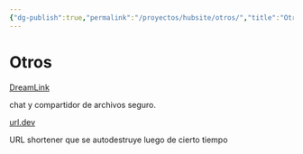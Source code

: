 ```yaml
---
{"dg-publish":true,"permalink":"/proyectos/hubsite/otros/","title":"Otros"}
---
```


# Otros

[DreamLink](https://www.dreamlink.cloud/chat)

chat y compartidor de archivos seguro.

[url.dev](https://url.dev/)

URL shortener que se autodestruye luego de cierto tiempo
